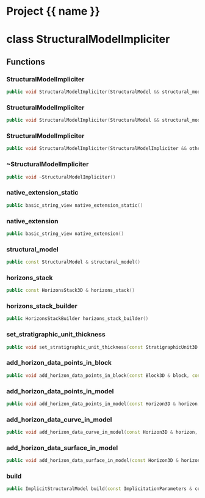 <script setup>
import {useRoute} from 'vitepress'
const {path} = useRoute()
const tokens = path.split('/')
const words = tokens[2].split('-');
for (let i = 0; i < words.length; i++) {
    words[i] = words[i].charAt(0).toUpperCase() + words[i].slice(1);
    words[i] = words[i].replace('geode', 'Geode')
}
const name = words.join('-');
</script>
# Project {{ name }}

# class StructuralModelImpliciter


## Functions

### StructuralModelImpliciter

```cpp
public void StructuralModelImpliciter(StructuralModel && structural_model)
```


### StructuralModelImpliciter

```cpp
public void StructuralModelImpliciter(StructuralModel && structural_model, HorizonsStack3D && horizons_stack)
```


### StructuralModelImpliciter

```cpp
public void StructuralModelImpliciter(StructuralModelImpliciter && other)
```


### ~StructuralModelImpliciter

```cpp
public void ~StructuralModelImpliciter()
```


### native_extension_static

```cpp
public basic_string_view native_extension_static()
```


### native_extension

```cpp
public basic_string_view native_extension()
```


### structural_model

```cpp
public const StructuralModel & structural_model()
```


### horizons_stack

```cpp
public const HorizonsStack3D & horizons_stack()
```


### horizons_stack_builder

```cpp
public HorizonsStackBuilder horizons_stack_builder()
```


### set_stratigraphic_unit_thickness

```cpp
public void set_stratigraphic_unit_thickness(const StratigraphicUnit3D & strati_unit, double thickness)
```


### add_horizon_data_points_in_block

```cpp
public void add_horizon_data_points_in_block(const Block3D & block, const Horizon3D & horizon, const PointSet3D & pointset, double weight)
```


### add_horizon_data_points_in_model

```cpp
public void add_horizon_data_points_in_model(const Horizon3D & horizon, const PointSet3D & data_points, double weight)
```


### add_horizon_data_curve_in_model

```cpp
public void add_horizon_data_curve_in_model(const Horizon3D & horizon, const EdgedCurve3D & data_curve, double weight)
```


### add_horizon_data_surface_in_model

```cpp
public void add_horizon_data_surface_in_model(const Horizon3D & horizon, const SurfaceMesh3D & data_surface, double weight)
```


### build

```cpp
public ImplicitStructuralModel build(const ImplicitationParameters & computation_parameters)
```




